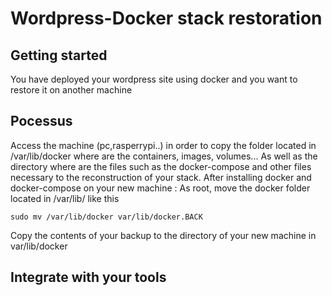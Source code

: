 # Wordpress-Docker stack restoration

## Getting started
You have deployed your wordpress site using docker and you want to restore it on another machine

## Pocessus
Access the machine (pc,rasperrypi..) in order to copy the folder located in /var/lib/docker where are the containers, images, volumes... 
As well as the directory where are the files such as the docker-compose and other files necessary to the reconstruction of your stack.
After installing docker and docker-compose on your new machine :
As root, move the docker folder located in /var/lib/ like this
```
sudo mv /var/lib/docker var/lib/docker.BACK
```
Copy the contents of your backup to the directory of your new machine in var/lib/docker 
## Integrate with your tools